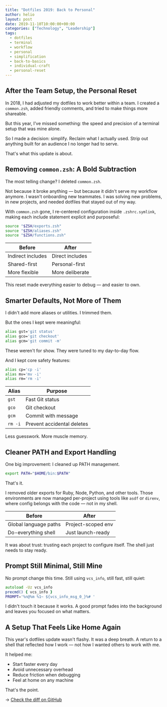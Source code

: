 ```yaml
---
title: "Dotfiles 2019: Back to Personal"
author: helio
layout: post
date: 2019-11-10T10:00:00+00:00
categories: ["Technology", "Leadership"]
tags:
  - dotfiles
  - terminal
  - workflow
  - personal
  - simplification
  - back-to-basics
  - individual-craft
  - personal-reset
---
```


## After the Team Setup, the Personal Reset

In 2018, I had adjusted my dotfiles to work better within a team. I created a `common.zsh`, added friendly comments, and tried to make things more shareable.

But this year, I've missed something: the speed and precision of a terminal setup that was mine alone.

So I made a decision: simplify. Reclaim what I actually used. Strip out anything built for an audience I no longer had to serve.

That's what this update is about.

## Removing `common.zsh`: A Bold Subtraction

The most telling change? I deleted `common.zsh`.

Not because it broke anything — but because it didn't serve my workflow anymore. I wasn't onboarding new teammates. I was solving new problems, in new projects, and needed dotfiles that stayed out of my way.

With `common.zsh` gone, I re-centered configuration inside `.zshrc.symlink`, making each include statement explicit and purposeful:

```zsh
source "$ZSH/exports.zsh"
source "$ZSH/aliases.zsh"
source "$ZSH/functions.zsh"
```

| Before            | After           |
| ----------------- | --------------- |
| Indirect includes | Direct includes |
| Shared-first      | Personal-first  |
| More flexible     | More deliberate |

This reset made everything easier to debug — and easier to own.

## Smarter Defaults, Not More of Them

I didn't add more aliases or utilities. I trimmed them.

But the ones I kept were meaningful:

```zsh
alias gst='git status'
alias gco='git checkout'
alias gcm='git commit -m'
```

These weren't for show. They were tuned to my day-to-day flow.

And I kept core safety features:

```zsh
alias cp='cp -i'
alias mv='mv -i'
alias rm='rm -i'
```

| Alias   | Purpose                    |
| ------- | -------------------------- |
| `gst`   | Fast Git status            |
| `gco`   | Git checkout               |
| `gcm`   | Commit with message        |
| `rm -i` | Prevent accidental deletes |

Less guesswork. More muscle memory.

## Cleaner PATH and Export Handling

One big improvement: I cleaned up PATH management.

```zsh
export PATH="$HOME/bin:$PATH"
```

That's it.

I removed older exports for Ruby, Node, Python, and other tools. Those environments are now managed per-project using tools like `asdf` or `direnv`, where config belongs with the code — not in my shell.

| Before                | After              |
| --------------------- | ------------------ |
| Global language paths | Project-scoped env |
| Do-everything shell   | Just launch-ready  |

It was about trust: trusting each project to configure itself. The shell just needs to stay ready.

## Prompt Still Minimal, Still Mine

No prompt change this time. Still using `vcs_info`, still fast, still quiet:

```zsh
autoload -Uz vcs_info
precmd() { vcs_info }
PROMPT='%n@%m %1~ ${vcs_info_msg_0_}%# '
```

I didn't touch it because it works. A good prompt fades into the background and leaves you focused on what matters.

## A Setup That Feels Like Home Again

This year's dotfiles update wasn't flashy. It was a deep breath. A return to a shell that reflected how I work — not how I wanted others to work with me.

It helped me:

- Start faster every day
- Avoid unnecessary overhead
- Reduce friction when debugging
- Feel at home on any machine

That's the point.

→ [Check the diff on GitHub](https://github.com/helmedeiros/dotfiles/compare/8303f8a805e3713e44298b4b976d24cea964f4c8...f496fe8a1ab4a7a040e825f3b34c7d2d17dcb324)
